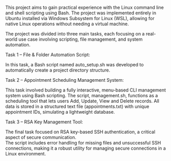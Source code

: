 This project aims to gain practical experience with the Linux command line 
and shell scripting using Bash. The project was implemented entirely in 
Ubuntu installed via Windows Subsystem for Linux (WSL), allowing for native 
Linux operations without needing a virtual machine. 

The project was divided into three main tasks, each focusing on a 
real-world use case involving scripting, file management, and system 
automation. 

Task 1 – File & Folder Automation Script: 

In this task, a Bash script named auto_setup.sh was developed to 
automatically create a project directory structure.  

Task 2 – Appointment Scheduling Management System: 

This task involved building a fully interactive, menu-based CLI 
management system using Bash scripting. The script, management.sh, 
functions as a scheduling tool that lets users Add, Update, View and Delete 
records. 
All data is stored in a structured text file (appointments.txt) with unique 
appointment IDs, simulating a lightweight database. 

Task 3 – RSA Key Management Tool: 

The final task focused on RSA key-based SSH authentication, a critical 
aspect of secure communication.  
The script includes error handling for missing files and unsuccessful SSH 
connections, making it a robust utility for managing secure connections in 
a Linux environment.
